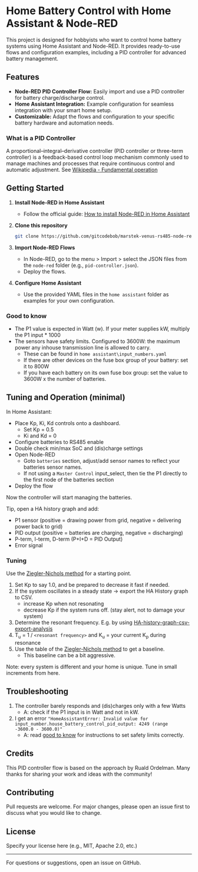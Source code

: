 # Home Battery Control with Home Assistant & Node-RED

This project is designed for hobbyists who want to control home battery systems using Home Assistant and Node-RED. It provides ready-to-use flows and configuration examples, including a PID controller for advanced battery management.

## Features
- **Node-RED PID Controller Flow:** Easily import and use a PID controller for battery charge/discharge control.
- **Home Assistant Integration:** Example configuration for seamless integration with your smart home setup.
- **Customizable:** Adapt the flows and configuration to your specific battery hardware and automation needs.

### What is a PID Controller
A proportional–integral–derivative controller (PID controller or three-term controller) is a feedback-based control loop mechanism commonly used to manage machines and processes that require continuous control and automatic adjustment. See [Wikipedia - Fundamental operation](https://en.wikipedia.org/wiki/Proportional%E2%80%93integral%E2%80%93derivative_controller#Fundamental_operation)

## Getting Started

1. **Install Node-RED in Home Assistant**
   - Follow the official guide: [How to install Node-RED in Home Assistant](https://zachowj.github.io/node-red-contrib-home-assistant-websocket/guide/installation.html)

2. **Clone this repository**
   ```sh
   git clone https://github.com/gitcodebob/marstek-venus-rs485-node-red.git
   ```

3. **Import Node-RED Flows**
   - In Node-RED, go to the menu > Import > select the JSON files from the `node-red` folder (e.g., `pid-controller.json`).
   - Deploy the flows.

4. **Configure Home Assistant**
   - Use the provided YAML files in the `home assistant` folder as examples for your own configuration.

### Good to know
- The P1 value is expected in Watt (w). If your meter supplies kW, multiply the P1 input * 1000
- The sensors have safety limits. Configured to 3600W: the maximum power any inhouse transmission line is allowed to carry.
   - These can be found in `home assistant\input_numbers.yaml`
   - If there are other devices on the fuse box group of your battery: set it to 800W
   - If you have each battery on its own fuse box group: set the value to 3600W x the number of batteries.

## Tuning and Operation (minimal)
In Home Assistant:
   - Place Kp, Ki, Kd controls onto a dashboard.
      - Set Kp = 0.5
      - Ki and Kd = 0
   - Configure batteries to RS485 enable
   - Double check min/max SoC and (dis)charge settings
   - Open Node-RED 
      - Goto `batteries` section, adjust/add sensor names to reflect your batteries sensor names.
      - If not using a `Master Control` input_select, then tie the P1 directly to the first node of the batteries section
   - Deploy the flow

Now the controller will start managing the batteries.

Tip, open a HA history graph and add:
   - P1 sensor (positive = drawing power from grid, negative = delivering power back to grid)
   - PID output (positive = batteries are charging, negative = discharging)
   - P-term, I-term, D-term (P+I+D = PID Output)
   - Error signal

### Tuning
Use the [Ziegler-Nichols method]((https://en.wikipedia.org/wiki/Proportional%E2%80%93integral%E2%80%93derivative_controller#Ziegler%E2%80%93Nichols_method)) for a starting point. 

1. Set Kp to say 1.0, and be prepared to decrease it fast if needed.
1. If the system oscillates in a steady state -> export the HA History graph to CSV.
    - increase Kp when not resonating
    - decrease Kp if the system runs off. (stay alert, not to damage your system)
1. Determine the resonant frequency. E.g. by using [HA-history-graph-csv-export-analysis
](https://github.com/gitcodebob/HA-history-graph-csv-export-analysis)
1. T<sub>u</sub> = 1 / `<resonant frequency>` and K<sub>u</sub> = your current K<sub>p</sub> during resonance
1. Use the table of the [Ziegler-Nichols method]((https://en.wikipedia.org/wiki/Proportional%E2%80%93integral%E2%80%93derivative_controller#Ziegler%E2%80%93Nichols_method)) to get a baseline. 
    - This baseline can be a bit aggressive.

Note: every system is different and your home is unique. Tune in small increments from here. 

## Troubleshooting
1. The controller barely responds and (dis)charges only with a few Watts
   - A: check if the P1 input is in Watt and not in kW.
1. I get an error `"HomeAssistantError: Invalid value for input_number.house_battery_control_pid_output: 4249 (range -3600.0 - 3600.0)"`
   - A: read [good to know](#good-to-know) for instructions to set safety limits correctly.

## Credits
This PID controller flow is based on the approach by Ruald Ordelman. Many thanks for sharing your work and ideas with the community!

## Contributing
Pull requests are welcome. For major changes, please open an issue first to discuss what you would like to change.

## License
Specify your license here (e.g., MIT, Apache 2.0, etc.)

---
For questions or suggestions, open an issue on GitHub.
 